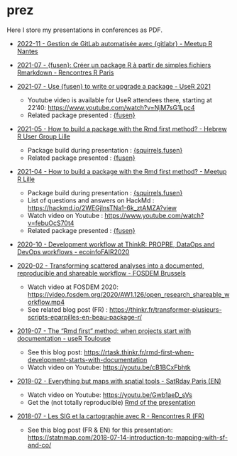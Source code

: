
<!-- README.md is generated from README.Rmd. Please edit that file -->

# prez

Here I store my presentations in conferences as PDF.

- [2022-11 - Gestion de GitLab automatisée avec {gitlabr} - Meetup R
  Nantes](2022-11-21_gestion_de_gitlab_automatisee_avec_gitlabr.pdf)

- [2021-07 - {fusen}: Créer un package R à partir de simples fichiers
  Rmarkdown - Rencontres R
  Paris](2021-07-12-creer-un-package-depuis-rmd-avec-fusen_RR2021.pdf)

- [2021-07 - Use {fusen} to write or upgrade a package - UseR
  2021](https://github.com/statnmap/prez/blob/master/2021-07-use-fusen-to-write-or-upgrade-a-package.pdf)

  - Youtube video is available for UseR attendees there, starting at
    22’40: <https://www.youtube.com/watch?v=NjM7sG1Lpc4>
  - Related package presented :
    [{fusen}](https://github.com/thinkr-open/fusen)

- [2021-05 - How to build a package with the Rmd first method? - Hebrew
  R User Group
  Lille](https://github.com/statnmap/prez/blob/master/2021-05-how-to-build-package-rmd-first-fusen.pdf)

  - Package build during presentation :
    [{squirrels.fusen}](https://github.com/statnmap/squirrels.fusen)
  - Related package presented :
    [{fusen}](https://github.com/thinkr-open/fusen)

- [2021-04 - How to build a package with the Rmd first method? - Meetup
  R
  Lille](https://github.com/statnmap/prez/blob/master/2021-04-how-to-build-package-rmd-first-fusen.pdf)

  - Package build during presentation :
    [{squirrels.fusen}](https://github.com/statnmap/squirrels.fusen)
  - List of questions and answers on HackMd :
    <https://hackmd.io/2WEGjlnsTNa1-6k_ztAMZA?view>
  - Watch video on Youtube :
    <https://www.youtube.com/watch?v=febuOcS70t4>
  - Related package presented :
    [{fusen}](https://github.com/thinkr-open/fusen)

- [2020-10 - Development workflow at ThinkR: PROPRE, DataOps and DevOps
  workflows -
  ecoinfoFAIR2020](https://github.com/statnmap/prez/blob/master/2020-10-ThinkR-development-workflow.pdf)

- [2020-02 - Transforming scattered analyses into a documented,
  reproducible and shareable workflow - FOSDEM
  Brussels](https://github.com/statnmap/prez/blob/master/2020-02_FOSDEM_Rochette_prez.pdf)

  - Watch video at FOSDEM 2020:
    <https://video.fosdem.org/2020/AW1.126/open_research_shareable_workflow.mp4>
  - See related blog post (FR) :
    <https://thinkr.fr/transformer-plusieurs-scripts-eparpilles-en-beau-package-r/>

- [2019-07 - The “Rmd first” method: when projects start with
  documentation - useR
  Toulouse](https://github.com/statnmap/prez/blob/master/2019-07_useR_Toulouse.pdf)

  - See this blog post:
    <https://rtask.thinkr.fr/rmd-first-when-development-starts-with-documentation>
  - Watch video on Youtube: <https://youtu.be/cB1BCxFbhtk>

- [2019-02 - Everything but maps with spatial tools - SatRday Paris
  (EN)](https://github.com/statnmap/prez/blob/master/2019-02-22_SatRdays_Paris.pdf)

  - Watch video on Youtube: <https://youtu.be/Gwb1aeD_sVs>
  - Get the (not totally reproducible) [Rmd of the
    presentation](https://github.com/statnmap/prez/blob/master/2019-02-22_SatRdays_Paris.Rmd)

- [2018-07 - Les SIG et la cartographie avec R - Rencontres R
  (FR)](https://github.com/statnmap/prez/blob/master/2018-07-06_RR2018_Statnmap.pdf)

  - See this blog post (FR & EN) for this presentation:
    <https://statnmap.com/2018-07-14-introduction-to-mapping-with-sf-and-co/>
